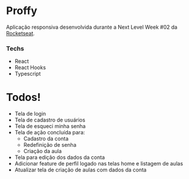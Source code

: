 # Proffy

Aplicação responsiva desenvolvida durante a Next Level Week #02 da [Rocketseat](https://rocketseat.com.br/).

### Techs
  - React
  - React Hooks
  - Typescript

# Todos!
  - Tela de login
  - Tela de cadastro de usuários 
  - Tela de esqueci minha senha
  - Tela de ação concluída para:
    - Cadastro da conta
    - Redefinição de senha
    - Criação da aula
  - Tela para edição dos dados da conta
  - Adicionar feature de perfil logado nas telas home e listagem de aulas
  - Atualizar tela de criação de aulas com dados da conta